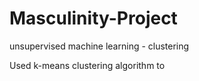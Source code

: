 # Masculinity-Project
unsupervised machine learning - clustering

Used k-means clustering algorithm to 
